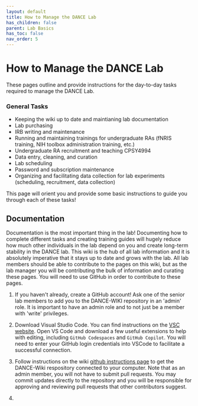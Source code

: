 ```yaml
---
layout: default
title: How to Manage the DANCE Lab
has_children: false
parent: Lab Basics
has_toc: false
nav_order: 5
---
```


# How to Manage the DANCE Lab 

These pages outline and provide instructions for the day-to-day tasks required to manage the DANCE Lab. 

### General Tasks

- Keeping the wiki up to date and maintianing lab documentation
- Lab purchasing 
- IRB writing and maintenance 
- Running and maintaining trainings for undergraduate RAs (fNRIS training, NIH toolbox administration training, etc.)
- Undergraduate RA recruitment and teaching CPSY4994
- Data entry, cleaning, and curation
- Lab scheduling 
- Password  and subscription maintenance
- Organizing and facilitating data collection for lab experiments (scheduling, recruitment, data collection)

This page will orient you and provide some basic instructions to guide you through each of these tasks!

## Documentation

Documentation is the most important thing in the lab! Documenting how to complete different tasks and creating training guides will hugely reduce how much other individuals in the lab depend on you and create long-term stability in the DANCE lab. This wiki is the hub of all lab information and it is absolutely imperative that it stays up to date and grows with the lab. All lab members should be able to contribute to the pages on this wiki, but as the lab manager you will be contributing the bulk of information and curating these pages. You will need to use GitHub in order to contribute to these pages. 

1. If you haven't already, create a GitHub account! Ask one of the senior lab members to add you to the DANCE-WIKI repository in an 'admin' role. It is important to have an admin role and to not just be a member with 'write' privileges.

2. Download Visual Studio Code. You can find instructions on the [VSC website](https://code.visualstudio.com/). Open VS Code and download a few useful extensions to help with editing, including `GitHub Codespaces` and `GitHub Copilot`. You will need to enter your GitHub login credentials into VSCode to facilitate a successful connection.

3. Follow instructions on the wiki [github instructions page](https://dance-lab.github.io/DANCE-Wiki/docs/Lab_Basics/github/) to get the DANCE-Wiki respository connected to your computer. Note that as an admin member, you will not have to submit pull requests. You may commit updates directly to the repository and you will be responsible for approving and reviewing pull requests that other contributors suggest. 

4. 


